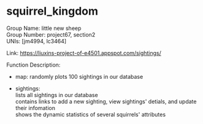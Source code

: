 # squirrel_kingdom
Group Name: little new sheep  
Group Number: project67, section2  
UNIs: [jm4994, lc3464]  

Link: https://liuxins-project-of-e4501.appspot.com/sightings/

Function Description:
- map: randomly plots 100 sightings in our database

- sightings:   
  lists all sightings in our database  
  contains links to add a new sighting, view sightings' detials, and update their infomation   
  shows the dynamic statistics of several squirrels' attributes
  
  
  
